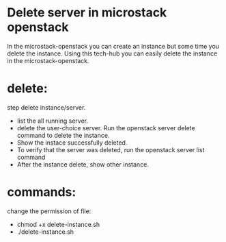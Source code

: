 # Delete server in microstack openstack

In the microstack-openstack you can create an instance but some time you delete the instance. Using this tech-hub you can easily delete the instance in the microstack-openstack.

# delete:
step delete instance/server.
* list the all running server.
* delete the user-choice server. Run the openstack server delete command to delete the instance.
* Show the instace successfully deleted.
* To verify that the server was deleted, run the openstack server list command
* After the instance delete, show other instance.

# commands:
change the permission of file:
* chmod +x delete-instance.sh
* ./delete-instance.sh
